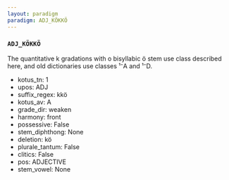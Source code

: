 ```yaml
---
layout: paradigm
paradigm: ADJ_KÖKKÖ
---
```

### ` ADJ_KÖKKÖ `

The quantitative k gradations with o bisyllabic ö stem use class described here, and old dictionaries use classes ¹⁻A and ¹⁻D.
* kotus_tn: 1
* upos: ADJ
* suffix_regex: kkö
* kotus_av: A
* grade_dir: weaken
* harmony: front
* possessive: False
* stem_diphthong: None
* deletion: kö
* plurale_tantum: False
* clitics: False
* pos: ADJECTIVE
* stem_vowel: None
